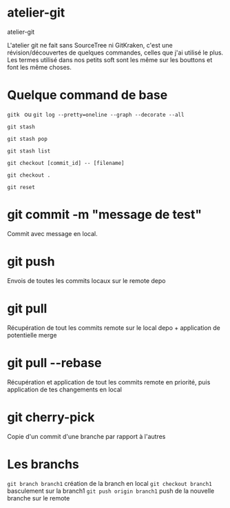 # atelier-git
atelier-git 



L'atelier git ne fait sans SourceTree ni GitKraken, c'est une révision/découvertes de quelques commandes, celles que j'ai utilisé le plus.
Les termes utilisé dans nos petits soft sont les même sur les bouttons et font les même choses.

# Quelque command de base
```gitk ``` ou ```git log --pretty=oneline --graph --decorate --all```

```
git stash
```
```
git stash pop
```
```
git stash list
```
```
git checkout [commit_id] -- [filename]
```
```
git checkout .
```
```
git reset
```

# git commit -m "message de test"
Commit avec message en local.

# git push
Envois de toutes les commits locaux sur le remote depo

# git pull
Récupération de tout les commits remote sur le local depo + application de potentielle merge

# git pull --rebase
Récupération et application de tout les commits remote en priorité, puis application de tes changements en local

# git cherry-pick
Copie d'un commit d'une branche par rapport à l'autres

# Les branchs
```git branch branch1```
création de la branch en local
```git checkout branch1```  
basculement sur la branch1
```git push origin branch1```
push de la nouvelle branche sur le remote


